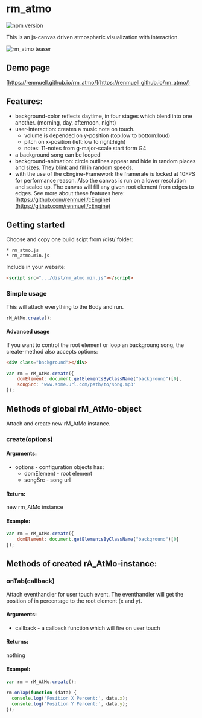 # rm_atmo

[![npm version](https://badge.fury.io/js/rm_atmo.svg)](https://badge.fury.io/js/rm_atmo)

This is an js-canvas driven atmospheric visualization with interaction.

![rm_atmo teaser](https://renmuell.github.io/assets/img/rm_atmo.gif)

## Demo page

[https://renmuell.github.io/rm_atmo/](https://renmuell.github.io/rm_atmo/)

## Features:

* background-color reflects daytime, in four stages which blend into one another. (morning, day, afternoon, night)
* user-interaction: creates a music note on touch. 
  * volume is depended on y-position (top:low to bottom:loud)
  * pitch on x-position (left:low to right:high)
  * notes: 11-notes from g-major-scale start form G4
* a background song can be looped
* background-animation: circle outlines appear and hide in random places and sizes. They blink and fill in random speeds.
* with the use of the cEngine-Framework the framerate is locked at 10FPS for performance reason. Also the canvas is run on a lower resolution and scaled up. The canvas will fill any given root element from edges to edges. See more about these features here: [https://github.com/renmuell/cEngine](https://github.com/renmuell/cEngine)

## Getting started

Choose and copy one build scipt from /dist/ folder:

    * rm_atmo.js
    * rm_atmo.min.js

Include in your website:

```html
<script src=".../dist/rm_atmo.min.js"></script>
```

### Simple usage

This will attach everything to the Body and run.

```js
rM_AtMo.create();

```

#### Advanced usage

If you want to control the root element or loop an backgroung song, the create-method also accepts options:

```html
<div class="background"></div>
```

```js
var rm = rM_AtMo.create({
    domElement: document.getElementsByClassName("background")[0],
    songSrc: 'www.some.url.com/path/to/song.mp3'
});

```

## Methods of global rM_AtMo-object

Attach and create new rM_AtMo instance.

### create(options)

#### Arguments:

+ options - configuration objects has:
  + domElement - root element
  + songSrc - song url

#### Return:

new rm_AtMo instance

#### Example:

```js
var rm = rM_AtMo.create({
    domElement: document.getElementsByClassName("background")[0]
});

```

## Methods of created rA_AtMo-instance:

### onTab(callback)

Attach eventhandler for user touch event. The eventhandler will get the position of in percentage to the root element (x and y).

#### Arguments:

* callback <function> - a callback function which will fire on user touch

#### Returns:

nothing

#### Exampel:


```js
var rm = rM_AtMo.create();

rm.onTap(function (data) {
  console.log('Position X Percent:', data.x);
  console.log('Position Y Percent:', data.y);
});

```
